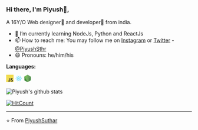### Hi there, I'm Piyush👦,
A 16Y/O Web designer🌈 and developer🎯 from india.
- 🌱 I’m currently learning NodeJs, Python and ReactJs
- 📫 How to reach me: You may follow me on [Instagram](https://instagram.com/piyushsthr) or [Twitter](https://twitter.com/piyushsthr) - [@PiyushSthr](https://twitter.com/piyushsthr)
- 😄 Pronouns: he/him/his

**Languages:**  

<code><img height="20" src="https://raw.githubusercontent.com/github/explore/80688e429a7d4ef2fca1e82350fe8e3517d3494d/topics/javascript/javascript.png"></code>
<code><img height="20" src="https://raw.githubusercontent.com/github/explore/80688e429a7d4ef2fca1e82350fe8e3517d3494d/topics/react/react.png"></code>
<code><img height="20" src="https://raw.githubusercontent.com/github/explore/80688e429a7d4ef2fca1e82350fe8e3517d3494d/topics/nodejs/nodejs.png"></code>

![Piyush's github stats](https://github-readme-stats.vercel.app/api?username=PiyushSuthar&show_icons=true&title_color=2e2e2e&hide=["issues"])

[![HitCount](http://hits.dwyl.com/piyushsuthar/piyushsuthar.svg)](http://hits.dwyl.com/piyushsuthar/piyushsuthar)

---
⭐ From [PiyushSuthar](https://github.com/piyushsuthar)
